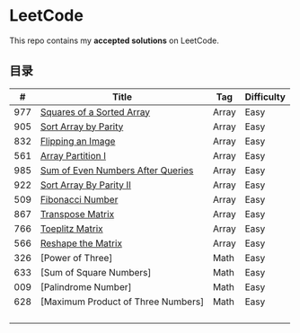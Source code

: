 # LeetCode

This repo contains my **accepted solutions** on LeetCode.

## 目录

| #   | Title                                                                            | Tag   | Difficulty |
| --- | -------------------------------------------------------------------------------- | ----- | ---------- |
| 977 | [Squares of a Sorted Array ](./977.squares-of-a-sorted-array.cpp)                | Array | Easy       |
| 905 | [Sort Array by Parity](./905.sort-array-by-parity.cpp)                           | Array | Easy       |
| 832 | [Flipping an Image](./832.flipping-an-image.cpp)                                 | Array | Easy       |
| 561 | [Array Partition I](./561.array-partition-i.cpp)                                 | Array | Easy       |
| 985 | [Sum of Even Numbers After Queries](./985.sum-of-even-numbers-after-queries.cpp) | Array | Easy       |
| 922 | [Sort Array By Parity II](./922.sort-array-by-parity-ii.cpp)                     | Array | Easy       |
| 509 | [Fibonacci Number](./509.fibonacci-number.cpp)                                   | Array | Easy       |
| 867 | [Transpose Matrix](./867.transpose-matrix.cpp)                                   | Array | Easy       |
| 766 | [Toeplitz Matrix](./766.toeplitz-matrix.cpp)                                     | Array | Easy       |
| 566 | [Reshape the Matrix](./566.reshape-the-matrix.cpp)                               | Array | Easy       |
| 326 | [Power of Three]                                                                 | Math  | Easy       |
| 633 | [Sum of Square Numbers]                                                          | Math  | Easy       |
| 009 | [Palindrome Number]                                                              | Math  | Easy       |
| 628 | [Maximum Product of Three Numbers]                                               | Math  | Easy       |
|     |                                                                                  |       |            |
|     |                                                                                  |       |            |
|     |                                                                                  |       |            |
|     |                                                                                  |       |            |

